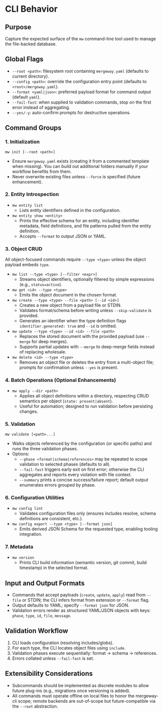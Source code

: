 # CLI Behavior

## Purpose

Capture the expected surface of the `mw` command-line tool used to manage the file-backed database.

## Global Flags

- `--root <path>`: filesystem root containing `mergeway.yaml` (defaults to current directory).
- `--config <path>`: override the configuration entry point (defaults to `<root>/mergeway.yaml`).
- `--format <yaml|json>`: preferred payload format for command output (default `yaml`).
- `--fail-fast`: when supplied to validation commands, stop on the first error instead of aggregating.
- `--yes/-y`: auto-confirm prompts for destructive operations.

## Command Groups

### 1. Initialization

`mw init [--root <path>]`

- Ensure `mergeway.yaml` exists (creating it from a commented template when missing). You can build out additional folders manually if your workflow benefits from them.
- Never overwrite existing files unless `--force` is specified (future enhancement).

### 2. Entity Introspection

- `mw entity list`
  - Lists entity identifiers defined in the configuration.
- `mw entity show <entity>`
  - Prints the effective schema for an entity, including identifier metadata, field definitions, and file patterns pulled from the entity definition.
  - Accepts `--format` to output JSON or YAML.

### 3. Object CRUD

All object-focused commands require `--type <type>` unless the object payload embeds `type`.

- `mw list --type <type> [--filter <expr>]`
  - Streams object identifiers, optionally filtered by simple expressions (e.g., `status=active`).
- `mw get <id> --type <type>`
  - Emits the object document in the chosen format.
- `mw create --type <type> --file <path> [--id <id>]`
  - Creates a new object from a payload file or STDIN.
  - Validates format/schema before writing unless `--skip-validate` is provided.
  - Generates an identifier when the type definition flags `identifier.generated: true` and `--id` is omitted.
- `mw update --type <type> --id <id> --file <path>`
  - Replaces the stored document with the provided payload (use `--merge` for deep merges).
  - Supports partial updates with `--merge` to deep-merge fields instead of replacing wholesale.
- `mw delete <id> --type <type>`
  - Removes an object file or deletes the entry from a multi-object file; prompts for confirmation unless `--yes` is present.

### 4. Batch Operations (Optional Enhancements)

- `mw apply --dir <path>`
  - Applies all object definitions within a directory, respecting CRUD semantics per object (`state: present|absent`).
  - Useful for automation; designed to run validation before persisting changes.

### 5. Validation

`mw validate [<path>...]`

- Walks objects referenced by the configuration (or specific paths) and runs the three validation phases.
- Options:
  - `--phase <format|schema|references>` may be repeated to scope validation to selected phases (defaults to all).
  - `--fail-fast` triggers early exit on first error; otherwise the CLI aggregates and reports every violation with file context.
  - `--summary` prints a concise success/failure report; default output enumerates errors grouped by phase.

### 6. Configuration Utilities

- `mw config lint`
  - Validates configuration files only (ensures includes resolve, schema definitions are consistent, etc.).
- `mw config export --type <type> [--format json]`
  - Emits derived JSON Schema for the requested type, enabling tooling integration.

### 7. Metadata

- `mw version`
  - Prints CLI build information (semantic version, git commit, build timestamp) in the selected format.

## Input and Output Formats

- Commands that accept payloads (`create`, `update`, `apply`) read from `--file` or STDIN; the CLI infers format from extension or `--format` flag.
- Output defaults to YAML; specify `--format json` for JSON.
- Validation errors render as structured YAML/JSON objects with keys: `phase`, `type`, `id`, `file`, `message`.

## Validation Workflow

1. CLI loads configuration (resolving includes/globs).
2. For each type, the CLI locates object files using `include`.
3. Validation phases execute sequentially: format → schema → references.
4. Errors collated unless `--fail-fast` is set.

## Extensibility Considerations

- Subcommands should be implemented as discrete modules to allow future plug-ins (e.g., migrations once versioning is added).
- All commands must operate offline on local files to honor the mergeway-cli scope; remote backends are out-of-scope but future-compatible via the `--root` abstraction.
